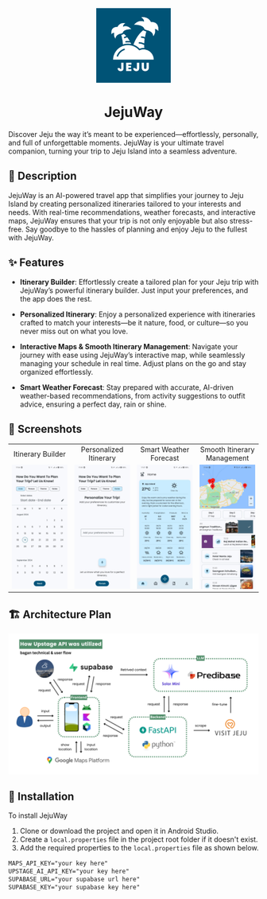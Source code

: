 <div align="center">
  <img src="https://github.com/harissabil/JejuWay/blob/master/android/app/src/main/ic_launcher-playstore.png" width="150" alt="Centered Image">
  <h1>JejuWay</h1>
</div>

Discover Jeju the way it’s meant to be experienced—effortlessly, personally, and full of unforgettable moments. JejuWay is your ultimate travel companion, turning your trip to Jeju Island into a seamless adventure.

## 🌟 Description

JejuWay is an AI-powered travel app that simplifies your journey to Jeju Island by creating personalized itineraries tailored to your interests and needs. With real-time recommendations, weather forecasts, and interactive maps, JejuWay ensures that your trip is not only enjoyable but also stress-free. Say goodbye to the hassles of planning and enjoy Jeju to the fullest with JejuWay.

## ✨ Features

- **Itinerary Builder**: Effortlessly create a tailored plan for your Jeju trip with JejuWay’s powerful itinerary builder. Just input your preferences, and the app does the rest.

- **Personalized Itinerary**: Enjoy a personalized experience with itineraries crafted to match your interests—be it nature, food, or culture—so you never miss out on what you love.

- **Interactive Maps & Smooth Itinerary Management**: Navigate your journey with ease using JejuWay’s interactive map, while seamlessly managing your schedule in real time. Adjust plans on the go and stay organized effortlessly.

- **Smart Weather Forecast**: Stay prepared with accurate, AI-driven weather-based recommendations, from activity suggestions to outfit advice, ensuring a perfect day, rain or shine.

## 📸 Screenshots

<table>
  <tbody>
    <tr>
      <td align="center" width="20%">
        Itinerary Builder
      </td>
      <td align="center" width="20%">
        Personalized Itinerary
      </td>
      <td align="center" width="20%">
        Smart Weather Forecast
      </td>
      <td align="center" width="20%">
        Smooth Itinerary Management
      </td>
    </tr>
    <tr>
      <td align="center">
        <img src="assets/screenshot/itinerary_builder.jpeg?raw=true" width="100%" class="responsive-img"/>
      </td>
      <td align="center">
        <img src="assets/screenshot/personalized_itinerary.jpeg?raw=true" width="100%" class="responsive-img"/>
      </td>
      <td align="center">
        <img src="assets/screenshot/weather_forecast.jpeg?raw=true" width="100%" class="responsive-img"/>
      </td>
      <td align="center">
        <img src="assets/screenshot/smooth_itinerary_management.jpeg?raw=true" width="100%" class="responsive-img"/>
      </td>
    </tr>
  </tbody>
</table>

## 🏗️ Architecture Plan

<div align="center">
  <img src="assets/architecture/architecture-plan.png" alt="Architecture Plan" width="600">
</div>


## 🚀 Installation

To install JejuWay

1. Clone or download the project and open it in Android Studio.
2. Create a `local.properties` file in the project root folder if it doesn't exist.
3. Add the required properties to the `local.properties` file as shown below.

```properties
MAPS_API_KEY="your key here"
UPSTAGE_AI_API_KEY="your key here"
SUPABASE_URL="your supabase url here"
SUPABASE_KEY="your supabase key here"
